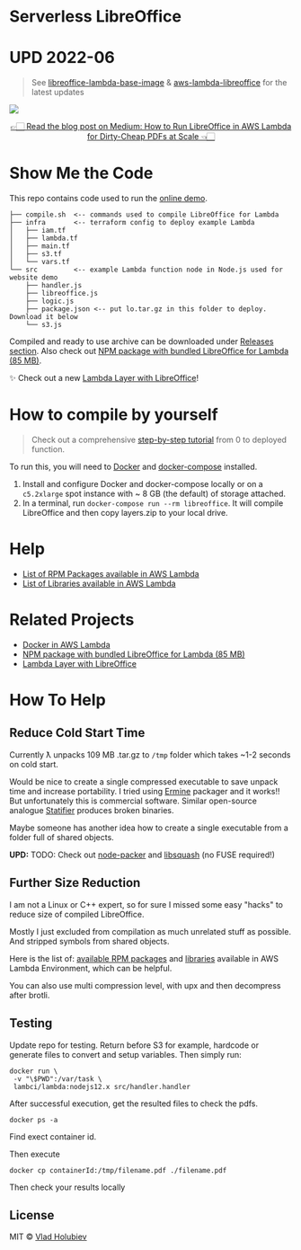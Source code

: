 # Serverless LibreOffice

# UPD 2022-06
> See [libreoffice-lambda-base-image](https://github.com/shelfio/libreoffice-lambda-base-image) & [aws-lambda-libreoffice](https://github.com/shelfio/aws-lambda-libreoffice) for the latest updates

[![](https://cdn-images-1.medium.com/max/1600/1*4q_I8VM6Gtmtw6TAjORylA.png)](https://vladholubiev.com/serverless-libreoffice)

<p align="center">
  <a href="https://medium.com/@vladholubiev/how-to-run-libreoffice-in-aws-lambda-for-dirty-cheap-pdfs-at-scale-b2c6b3d069b4">
    👉🏻 Read the blog post on Medium: How to Run LibreOffice in AWS Lambda for Dirty-Cheap PDFs at Scale 👈🏻
  </a>
</p>

# Show Me the Code

This repo contains code used to run the [online demo](https://vladholubiev.com/serverless-libreoffice).

```
├── compile.sh  <-- commands used to compile LibreOffice for Lambda
├── infra       <-- terraform config to deploy example Lambda
│   ├── iam.tf
│   ├── lambda.tf
│   ├── main.tf
│   ├── s3.tf
│   └── vars.tf
└── src         <-- example Lambda function node in Node.js used for website demo
    ├── handler.js
    ├── libreoffice.js
    ├── logic.js
    ├── package.json <-- put lo.tar.gz in this folder to deploy. Download it below
    └── s3.js
```

Compiled and ready to use archive can be downloaded under [Releases section](https://github.com/vladgolubev/serverless-libreoffice/releases). Also check out [NPM package with bundled LibreOffice for Lambda (85 MB)](https://github.com/shelfio/aws-lambda-libreoffice).

✨ Check out a new [Lambda Layer with LibreOffice](https://github.com/shelfio/libreoffice-lambda-layer)!

# How to compile by yourself

> Check out a comprehensive [step-by-step tutorial](STEP_BY_STEP.md) from 0 to deployed function.

To run this, you will need to [Docker](https://docs.docker.com/install/) and [docker-compose](https://docs.docker.com/compose/install/) installed.

1. Install and configure Docker and docker-compose locally or on a `c5.2xlarge` spot instance with ~ 8 GB (the default) of storage attached.
1. In a terminal, run `docker-compose run --rm libreoffice`. It will compile LibreOffice and then copy layers.zip to your local drive.

# Help

- [List of RPM Packages available in AWS Lambda](https://gist.github.com/vladgolubev/1dac4ed47a5febf110c668074c6b671c)
- [List of Libraries available in AWS Lambda](https://gist.github.com/vladgolubev/439559fc7597a4fb51eaa9e97b72f319)

# Related Projects

- [Docker in AWS Lambda](https://github.com/vladgolubev/docker-in-aws-lambda)
- [NPM package with bundled LibreOffice for Lambda (85 MB)](https://github.com/shelfio/aws-lambda-libreoffice)
- [Lambda Layer with LibreOffice](https://github.com/shelfio/libreoffice-lambda-layer)

# How To Help

## Reduce Cold Start Time

Currently ƛ unpacks 109 MB .tar.gz to `/tmp` folder which takes ~1-2 seconds on cold start.

Would be nice to create a single compressed executable to save unpack time and increase portability.
I tried using [Ermine](http://www.magicermine.com/) packager and it works!!
But unfortunately this is commercial software.
Similar open-source analogue [Statifier](http://statifier.sourceforge.net/) produces broken binaries.

Maybe someone has another idea how to create a single executable from a folder full of shared objects.

**UPD:** TODO: Check out [node-packer](https://github.com/pmq20/node-packer) and [libsquash](https://github.com/pmq20/libsquash) (no FUSE required!)

## Further Size Reduction

I am not a Linux or C++ expert, so for sure I missed some easy "hacks"
to reduce size of compiled LibreOffice.

Mostly I just excluded from compilation as much unrelated stuff as possible.
And stripped symbols from shared objects.

Here is the list of: [available RPM packages](https://gist.github.com/vladgolubev/1dac4ed47a5febf110c668074c6b671c)
and [libraries](https://gist.github.com/vladgolubev/439559fc7597a4fb51eaa9e97b72f319)
available in AWS Lambda Environment, which can be helpful.

You can also use multi compression level, with upx and then decompress after brotli.

## Testing

Update repo for testing. Return before S3 for example, hardcode or generate files to convert and setup variables. Then simply run:

```
docker run \
 -v "\$PWD":/var/task \
 lambci/lambda:nodejs12.x src/handler.handler
```

After successful execution, get the resulted files to check the pdfs.

```
docker ps -a
```

Find exect container id.

Then execute

```
docker cp containerId:/tmp/filename.pdf ./filename.pdf
```

Then check your results locally

## License

MIT © [Vlad Holubiev](https://vladholubiev.com)

